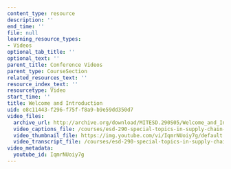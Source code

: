 ```yaml
---
content_type: resource
description: ''
end_time: ''
file: null
learning_resource_types:
- Videos
optional_tab_title: ''
optional_text: ''
parent_title: Conference Videos
parent_type: CourseSection
related_resources_text: ''
resource_index_text: ''
resourcetype: Video
start_time: ''
title: Welcome and Introduction
uid: e8c11443-f296-f75f-f8a9-b9e59dd350d7
video_files:
  archive_url: http://archive.org/download/MITESD.290S05/Welcome_and_Introduction-220k.mp4
  video_captions_file: /courses/esd-290-special-topics-in-supply-chain-management-spring-2005/fc45fc5184255212bd4cc97e8fcd76d2_IqmrNUoiy7g.vtt
  video_thumbnail_file: https://img.youtube.com/vi/IqmrNUoiy7g/default.jpg
  video_transcript_file: /courses/esd-290-special-topics-in-supply-chain-management-spring-2005/0d4b6f6b3033492549b4ad31316a91b6_IqmrNUoiy7g.pdf
video_metadata:
  youtube_id: IqmrNUoiy7g
---
```

